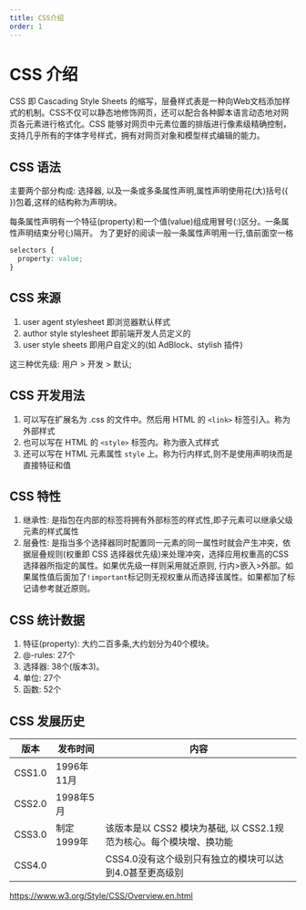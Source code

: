 ```yaml
---
title: CSS介绍
order: 1
---
```


# CSS 介绍

CSS 即 Cascading Style Sheets 的缩写，层叠样式表是一种向Web文档添加样式的机制。CSS不仅可以静态地修饰网页，还可以配合各种脚本语言动态地对网页各元素进行格式化。CSS 能够对网页中元素位置的排版进行像素级精确控制，支持几乎所有的字体字号样式，拥有对网页对象和模型样式编辑的能力。

## CSS 语法

主要两个部分构成: 选择器, 以及一条或多条属性声明,属性声明使用花(大)括号({ })包着,这样的结构称为声明块。

每条属性声明有一个特征(property)和一个值(value)组成用冒号(:)区分。一条属性声明结束分号(;)隔开。 为了更好的阅读一般一条属性声明用一行,值前面空一格

```css
selectors {
  property: value;
}
```

## CSS 来源

1. user agent stylesheet 即浏览器默认样式
1. author style stylesheet 即前端开发人员定义的
1. user style sheets 即用户自定义的(如 AdBlock、stylish 插件)

这三种优先级: 用户 > 开发 > 默认;

## CSS 开发用法

1. 可以写在扩展名为 .css 的文件中。然后用 HTML 的 `<link>` 标签引入。称为外部样式
1. 也可以写在 HTML 的 `<style>` 标签内。称为嵌入式样式
1. 还可以写在 HTML 元素属性 `style` 上。称为行内样式,则不是使用声明块而是直接特征和值

## CSS 特性

1. 继承性: 是指包在内部的标签将拥有外部标签的样式性,即子元素可以继承父级元素的样式属性
1. 层叠性: 是指当多个选择器同时配置同一元素的同一属性时就会产生冲突，依据层叠规则(权重即 CSS 选择器优先级)来处理冲突，选择应用权重高的CSS选择器所指定的属性。如果优先级一样则采用就近原则, 行内>嵌入>外部。如果属性值后面加了`!important`标记则无视权重从而选择该属性。如果都加了标记请参考就近原则。

## CSS 统计数据

1. 特征(property): 大约二百多条,大约划分为40个模块。
1. @-rules: 27个
1. 选择器: 38个(版本3)。
1. 单位: 27个
1. 函数: 52个

## CSS 发展历史

| 版本 | 发布时间 | 内容 |
| --- | --- | --- |
| CSS1.0 | 1996年11月 | |
| CSS2.0 | 1998年5月  | |
| CSS3.0 | 制定1999年 | 该版本是以 CSS2 模块为基础, 以 CSS2.1规范为核心。每个模块增、换功能 |
| CSS4.0 |  | CSS4.0没有这个级别只有独立的模块可以达到4.0甚至更高级别 |

<https://www.w3.org/Style/CSS/Overview.en.html>
